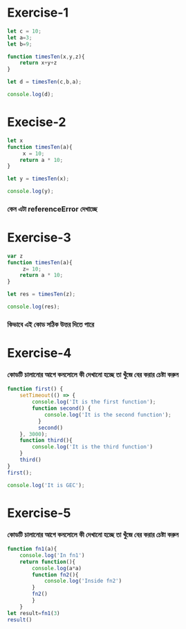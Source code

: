 # Exercise-1
```javascript
let c = 10;
let a=3;
let b=9;

function timesTen(x,y,z){
    return x+y+z
}

let d = timesTen(c,b,a);

console.log(d);
```
# Execise-2
```javascript
let x
function timesTen(a){
     x = 10;
    return a * 10;
}

let y = timesTen(x);

console.log(y);
```
### কেন এটা referenceError দেখাচ্ছে 

# Exercise-3
```javascript
var z
function timesTen(a){
     z= 10;
    return a * 10;
}

let res = timesTen(z);

console.log(res);
```
### কিভাবে এই কোড সঠিক উত্তর দিতে পারে

# Exercise-4
### কোডটি চালানোর আগে কনসোলে কী দেখানো হচ্ছে তা খুঁজে বের করার চেষ্টা করুন
```javascript 
function first() { 
    setTimeout(() => {
        console.log('It is the first function'); 
        function second() {  
            console.log('It is the second function');  
          } 
          second()
    }, 3000);  
    function third(){
        console.log('It is the third function')
    } 
    third()
}  
first(); 

console.log('It is GEC'); 
```

# Exercise-5
### কোডটি চালানোর আগে কনসোলে কী দেখানো হচ্ছে তা খুঁজে বের করার চেষ্টা করুন
```javascript
function fn1(a){
    console.log('In fn1')
    return function(){
        console.log(a*a)
        function fn2(){
            console.log('Inside fn2')
        }
        fn2()
        }
    }
let result=fn1(3)
result()
```
